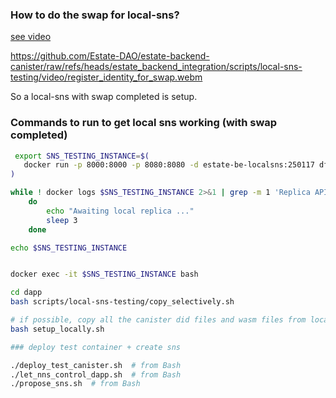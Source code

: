### How to do the swap for local-sns?

[see video](./video/register_identity_for_swap.webm)

https://github.com/Estate-DAO/estate-backend-canister/raw/refs/heads/estate_backend_integration/scripts/local-sns-testing/video/register_identity_for_swap.webm

So a local-sns with swap completed is setup.


### Commands to run to get local sns working (with swap completed)

```bash
 export SNS_TESTING_INSTANCE=$(
   docker run -p 8000:8000 -p 8080:8080 -d estate-be-localsns:250117 dfx start --clean
)

while ! docker logs $SNS_TESTING_INSTANCE 2>&1 | grep -m 1 'Replica API running'
    do
        echo "Awaiting local replica ..."
        sleep 3
    done

echo $SNS_TESTING_INSTANCE


docker exec -it $SNS_TESTING_INSTANCE bash 

cd dapp 
bash scripts/local-sns-testing/copy_selectively.sh 

# if possible, copy all the canister did files and wasm files from local
bash setup_locally.sh

### deploy test container + create sns 

./deploy_test_canister.sh  # from Bash
./let_nns_control_dapp.sh  # from Bash
./propose_sns.sh  # from Bash

```